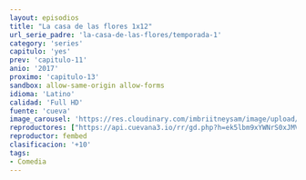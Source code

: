 ```yaml
---
layout: episodios
title: "La casa de las flores 1x12"
url_serie_padre: 'la-casa-de-las-flores/temporada-1'
category: 'series'
capitulo: 'yes'
prev: 'capitulo-11'
anio: '2017'
proximo: 'capitulo-13'
sandbox: allow-same-origin allow-forms
idioma: 'Latino'
calidad: 'Full HD'
fuente: 'cueva'
image_carousel: 'https://res.cloudinary.com/imbriitneysam/image/upload/v1546638640/casa-papel-1-poster-min.jpg'
reproductores: ["https://api.cuevana3.io/rr/gd.php?h=ek5lbm9xYWNrS0xJMVp5b21KREk0dFBLbjVkaHhkRGdrOG1jbnBpUnhhS1ZySG1EbHJLYXlOdkxsYWFqMmN6aHk5TjZvWjJyMk9HdHNJdVVvY1dxcHNxU3FadVkyUT09"]
reproductor: fembed
clasificacion: '+10'
tags:
- Comedia
---
```













